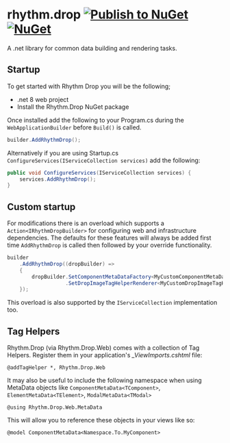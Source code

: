 # rhythm.drop [![Publish to NuGet](https://github.com/rhythmagency/rhythm.drop/actions/workflows/Publish-to-NuGet.yml/badge.svg)](https://github.com/rhythmagency/rhythm.drop/actions/workflows/Publish-to-NuGet.yml) [![NuGet](https://img.shields.io/nuget/v/Rhythm.Drop?logo=nuget)](https://www.nuget.org/packages/Rhythm.Drop)
A .net library for common data building and rendering tasks.

## Startup

To get started with Rhythm Drop you will be the following;

 - .net 8 web project
 - Install the Rhythm.Drop NuGet package

Once installed add the following to your Program.cs during the `WebApplicationBuilder` before `Build()` is called.

```csharp
builder.AddRhythmDrop();
```

Alternatively if you are using Startup.cs `ConfigureServices(IServiceCollection services)` add the following:

```csharp
public void ConfigureServices(IServiceCollection services) {
    services.AddRhythmDrop();
}
```

## Custom startup

For modifications there is an overload which supports a `Action<IRhythmDropBuilder>` for configuring web and infrastructure dependencies. The defaults for these features will always be added first time `AddRhythmDrop` is called then followed by your override functionality.

```csharp
builder
    .AddRhythmDrop((dropBuilder) =>
    {
        dropBuilder.SetComponentMetaDataFactory<MyCustomComponentMetaDataFactory>()
                   .SetDropImageTagHelperRenderer<MyCustomDropImageTagHelperRenderer>();
    });
```

This overload is also supported by the `IServiceCollection` implementation too.

## Tag Helpers

Rhythm.Drop (via Rhythm.Drop.Web) comes with a collection of Tag Helpers. Register them in your application's *_ViewImports.cshtml* file:

```razor
@addTagHelper *, Rhythm.Drop.Web
```

It may also be useful to include the following namespace when using MetaData objects like `ComponentMetaData<TComponent>`, `ElementMetaData<TElement>`,  `ModalMetaData<TModal>`

```razor
@using Rhythm.Drop.Web.MetaData
```

This will allow you to reference these objects in your views like so:

```razor
@model ComponentMetaData<Namespace.To.MyComponent>
```